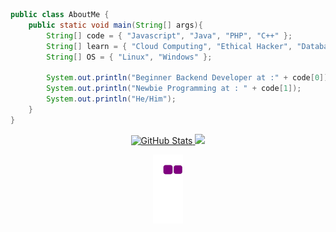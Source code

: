 ```java
public class AboutMe {
    public static void main(String[] args){
        String[] code = { "Javascript", "Java", "PHP", "C++" };
        String[] learn = { "Cloud Computing", "Ethical Hacker", "Database" };
        String[] OS = { "Linux", "Windows" };
        
        System.out.println("Beginner Backend Developer at :" + code[0]);
        System.out.println("Newbie Programming at : " + code[1]);
        System.out.println("He/Him");
    }
}
```
<div align="center">
  <a href="https://github.com/sautmanurung1">
  <img height="200em" src="https://github-readme-stats.vercel.app/api?username=sautmanurung1&theme=react&show_icons=true&custom_title=Saut%20Manurung%27s%20GitHub%20Stats" alt="GitHub     Stats" />
  <img height="240em" src="https://github-readme-stats.vercel.app/api/top-langs/?username=sautmanurung1&theme=tokyonight" />

   
  ![Snake Animation](https://github.com/sautmanurung1/sautmanurung1/blob/output/github-contribution-grid-snake.gif)
  </a></div>
